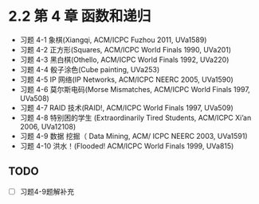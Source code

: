 # 2.2 第 4 章 函数和递归


- 习题 4-1 象棋(Xiangqi, ACM/ICPC Fuzhou 2011, UVa1589)
- 习题 4-2 正方形(Squares, ACM/ICPC World Finals 1990, UVa201)
- 习题 4-3 黑白棋(Othello, ACM/ICPC World Finals 1992, UVa220)
- 习题 4-4 骰子涂色(Cube painting, UVa253)
- 习题 4-5 IP 网络(IP Networks, ACM/ICPC NEERC 2005, UVa1590)
- 习题 4-6 莫尔斯电码(Morse Mismatches, ACM/ICPC World Finals 1997, UVa508)
- 习题 4-7 RAID 技术(RAID!, ACM/ICPC World Finals 1997, UVa509)
- 习题 4-8 特别困的学生 (Extraordinarily Tired Students, ACM/ICPC Xi’an 2006, UVa12108)
- 习题 4-9 数据 挖掘（ Data Mining, ACM/ ICPC NEERC 2003, UVa1591)
- 习题 4-10 洪水！(Flooded! ACM/ICPC World Finals 1999, UVa815)

## TODO
- [ ] 习题4-9题解补充